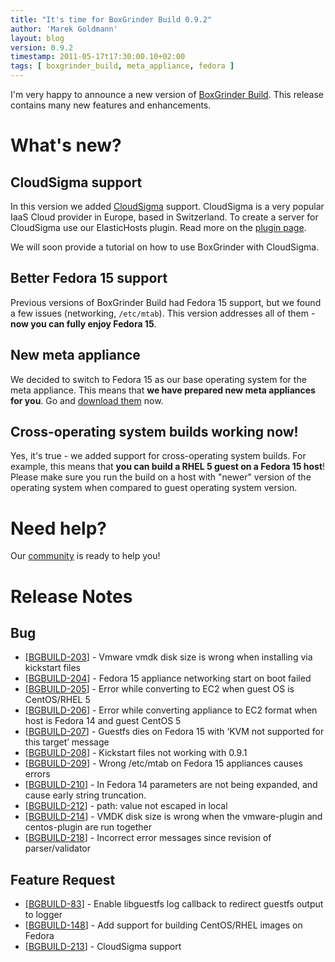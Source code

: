 ```yaml
---
title: "It's time for BoxGrinder Build 0.9.2"
author: 'Marek Goldmann'
layout: blog
version: 0.9.2
timestamp: 2011-05-17t17:30:00.10+02:00
tags: [ boxgrinder_build, meta_appliance, fedora ]
---
```


I'm very happy to announce a new version of [BoxGrinder Build](/build/). This release contains many new features and enhancements.

# What's new?

## CloudSigma support

In this version we added [CloudSigma](http://cloudsigma.com/) support. CloudSigma is a very popular IaaS Cloud provider in
Europe, based in Switzerland. To create a server for CloudSigma use our ElasticHosts plugin. Read more on the [plugin page](/tutorials/boxgrinder-build-plugins/#ElasticHosts_Delivery_Plugin).

We will soon provide a tutorial on how to use  BoxGrinder with CloudSigma.

## Better Fedora 15 support

Previous versions of BoxGrinder Build had Fedora 15 support, but we found a few issues (networking, `/etc/mtab`). This version addresses all of them - **now you can fully enjoy Fedora 15**.

## New meta appliance

We decided to switch to Fedora 15 as our base operating system for the meta appliance. This means that **we have prepared new meta appliances for you**.
Go and [download them](/download/boxgrinder-build-meta-appliance/) now.

## Cross-operating system builds working now! 

Yes, it's true - we added support for cross-operating system builds.  For example, this means that **you can build a RHEL 5 guest on a Fedora 15 host**!
Please make sure you run the build on a host with "newer" version of the operating system when compared to guest operating system version.

# Need help?

Our [community](/community/) is ready to help you!

# Release Notes

## Bug

-   [[BGBUILD-203][]] - Vmware vmdk disk size is wrong when installing
    via kickstart files
-   [[BGBUILD-204][]] - Fedora 15 appliance networking start on boot
    failed
-   [[BGBUILD-205][]] - Error while converting to EC2 when guest OS is
    CentOS/RHEL 5
-   [[BGBUILD-206][]] - Error while converting appliance to EC2 format
    when host is Fedora 14 and guest CentOS 5
-   [[BGBUILD-207][]] - Guestfs dies on Fedora 15 with ‘KVM not
    supported for this target’ message
-   [[BGBUILD-208][]] - Kickstart files not working with 0.9.1
-   [[BGBUILD-209][]] - Wrong /etc/mtab on Fedora 15 appliances causes
    errors
-   [[BGBUILD-210][]] - In Fedora 14 parameters are not being expanded,
    and cause early string truncation.
-   [[BGBUILD-212][]] - path: value not escaped in local
-   [[BGBUILD-214][]] - VMDK disk size is wrong when the vmware-plugin
    and centos-plugin are run together
-   [[BGBUILD-218][]] - Incorrect error messages since revision of
    parser/validator

## Feature Request

-   [[BGBUILD-83][]] - Enable libguestfs log callback to redirect
    guestfs output to logger
-   [[BGBUILD-148][]] - Add support for building CentOS/RHEL images on
    Fedora
-   [[BGBUILD-213][]] - CloudSigma support

  [BGBUILD-203]: https://issues.jboss.org/browse/BGBUILD-203
  [BGBUILD-204]: https://issues.jboss.org/browse/BGBUILD-204
  [BGBUILD-205]: https://issues.jboss.org/browse/BGBUILD-205
  [BGBUILD-206]: https://issues.jboss.org/browse/BGBUILD-206
  [BGBUILD-207]: https://issues.jboss.org/browse/BGBUILD-207
  [BGBUILD-208]: https://issues.jboss.org/browse/BGBUILD-208
  [BGBUILD-209]: https://issues.jboss.org/browse/BGBUILD-209
  [BGBUILD-210]: https://issues.jboss.org/browse/BGBUILD-210
  [BGBUILD-212]: https://issues.jboss.org/browse/BGBUILD-212
  [BGBUILD-214]: https://issues.jboss.org/browse/BGBUILD-214
  [BGBUILD-218]: https://issues.jboss.org/browse/BGBUILD-218
  [BGBUILD-83]: https://issues.jboss.org/browse/BGBUILD-83
  [BGBUILD-148]: https://issues.jboss.org/browse/BGBUILD-148
  [BGBUILD-213]: https://issues.jboss.org/browse/BGBUILD-213
